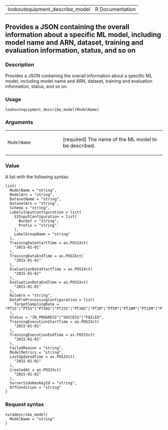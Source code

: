 <table style="width: 100%;">
<tbody>
<tr class="odd">
<td>lookoutequipment_describe_model</td>
<td style="text-align: right;">R Documentation</td>
</tr>
</tbody>
</table>

## Provides a JSON containing the overall information about a specific ML model, including model name and ARN, dataset, training and evaluation information, status, and so on

### Description

Provides a JSON containing the overall information about a specific ML
model, including model name and ARN, dataset, training and evaluation
information, status, and so on.

### Usage

    lookoutequipment_describe_model(ModelName)

### Arguments

<table>
<colgroup>
<col style="width: 35%" />
<col style="width: 65%" />
</colgroup>
<tbody>
<tr class="odd">
<td><code
id="lookoutequipment_describe_model_:_ModelName">ModelName</code></td>
<td><p>[required] The name of the ML model to be described.</p></td>
</tr>
</tbody>
</table>

### Value

A list with the following syntax:

    list(
      ModelName = "string",
      ModelArn = "string",
      DatasetName = "string",
      DatasetArn = "string",
      Schema = "string",
      LabelsInputConfiguration = list(
        S3InputConfiguration = list(
          Bucket = "string",
          Prefix = "string"
        ),
        LabelGroupName = "string"
      ),
      TrainingDataStartTime = as.POSIXct(
        "2015-01-01"
      ),
      TrainingDataEndTime = as.POSIXct(
        "2015-01-01"
      ),
      EvaluationDataStartTime = as.POSIXct(
        "2015-01-01"
      ),
      EvaluationDataEndTime = as.POSIXct(
        "2015-01-01"
      ),
      RoleArn = "string",
      DataPreProcessingConfiguration = list(
        TargetSamplingRate = "PT1S"|"PT5S"|"PT10S"|"PT15S"|"PT30S"|"PT1M"|"PT5M"|"PT10M"|"PT15M"|"PT30M"|"PT1H"
      ),
      Status = "IN_PROGRESS"|"SUCCESS"|"FAILED",
      TrainingExecutionStartTime = as.POSIXct(
        "2015-01-01"
      ),
      TrainingExecutionEndTime = as.POSIXct(
        "2015-01-01"
      ),
      FailedReason = "string",
      ModelMetrics = "string",
      LastUpdatedTime = as.POSIXct(
        "2015-01-01"
      ),
      CreatedAt = as.POSIXct(
        "2015-01-01"
      ),
      ServerSideKmsKeyId = "string",
      OffCondition = "string"
    )

### Request syntax

    svc$describe_model(
      ModelName = "string"
    )
